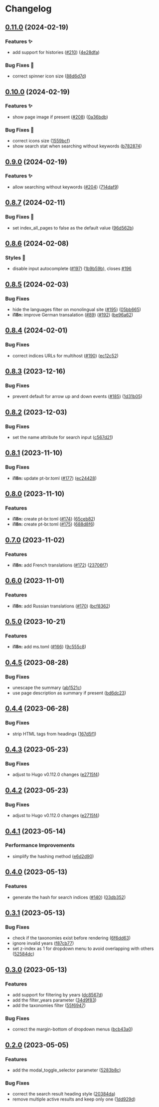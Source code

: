 # Changelog

## [0.11.0](https://github.com/hugomods/search/compare/v0.10.0...v0.11.0) (2024-02-19)


### Features ✨

* add support for histories ([#210](https://github.com/hugomods/search/issues/210)) ([4e28dfa](https://github.com/hugomods/search/commit/4e28dfa17d3ae9405590f6e068579b572346d2de))


### Bug Fixes 🐞

* correct spinner icon size ([88d6d7d](https://github.com/hugomods/search/commit/88d6d7d2a9a0b31dfec7b5b1569d216a82101db1))

## [0.10.0](https://github.com/hugomods/search/compare/v0.9.0...v0.10.0) (2024-02-19)


### Features ✨

* show page image if present ([#208](https://github.com/hugomods/search/issues/208)) ([0a36bdb](https://github.com/hugomods/search/commit/0a36bdba5d204ba9ede73f3740285244fff02e19))


### Bug Fixes 🐞

* correct icons size ([1559bcf](https://github.com/hugomods/search/commit/1559bcfc79c01d685c0f027537667a233c0ab402))
* show search stat when searching without keywords ([b782874](https://github.com/hugomods/search/commit/b782874907474e86ddc96450091617ab052f4545))

## [0.9.0](https://github.com/hugomods/search/compare/v0.8.7...v0.9.0) (2024-02-19)


### Features ✨

* allow searching without keywords ([#204](https://github.com/hugomods/search/issues/204)) ([714daf9](https://github.com/hugomods/search/commit/714daf9162905834b299465abce7fc41d7126cb7))

## [0.8.7](https://github.com/hugomods/search/compare/v0.8.6...v0.8.7) (2024-02-11)


### Bug Fixes 🐞

* set index_all_pages to false as the default value ([96d562b](https://github.com/hugomods/search/commit/96d562bfe4f930c87f745bc7c6059116ff9e1463))

## [0.8.6](https://github.com/hugomods/search/compare/v0.8.5...v0.8.6) (2024-02-08)


### Styles 🎨

* disable input autocomplete ([#197](https://github.com/hugomods/search/issues/197)) ([1b9b59b](https://github.com/hugomods/search/commit/1b9b59badecccf5cb84affdec90869297307ffb0)), closes [#196](https://github.com/hugomods/search/issues/196)

## [0.8.5](https://github.com/hugomods/search/compare/v0.8.4...v0.8.5) (2024-02-03)


### Bug Fixes

* hide the languages filter on monolingual site ([#195](https://github.com/hugomods/search/issues/195)) ([05bb665](https://github.com/hugomods/search/commit/05bb665fc4d62af512cec1a7db6933a57e0728b9))
* **i18n:** improve German transalation ([#89](https://github.com/hugomods/search/issues/89)) ([#192](https://github.com/hugomods/search/issues/192)) ([be96a62](https://github.com/hugomods/search/commit/be96a62c12b11ca7bfba67429fc4505410da9eff))

## [0.8.4](https://github.com/hugomods/search/compare/v0.8.3...v0.8.4) (2024-02-01)


### Bug Fixes

* correct indices URLs for multihost ([#190](https://github.com/hugomods/search/issues/190)) ([ec12c52](https://github.com/hugomods/search/commit/ec12c5244ae7211c9f056d6e4ab07160cb6386e2))

## [0.8.3](https://github.com/hugomods/search/compare/v0.8.2...v0.8.3) (2023-12-16)


### Bug Fixes

* prevent default for arrow up and down events ([#185](https://github.com/hugomods/search/issues/185)) ([1d31b05](https://github.com/hugomods/search/commit/1d31b05bfb75692f0faf0b4f9847d322ed966453))

## [0.8.2](https://github.com/hugomods/search/compare/v0.8.1...v0.8.2) (2023-12-03)


### Bug Fixes

* set the name attribute for search input ([c567d21](https://github.com/hugomods/search/commit/c567d213834d8c48086fd5c00855718a01e658fc))

## [0.8.1](https://github.com/hugomods/search/compare/v0.8.0...v0.8.1) (2023-11-10)


### Bug Fixes

* **i18n:** update pt-br.toml ([#177](https://github.com/hugomods/search/issues/177)) ([ec24428](https://github.com/hugomods/search/commit/ec244289c793ee48887d755e5c5102eb9610f8f5))

## [0.8.0](https://github.com/hugomods/search/compare/v0.7.0...v0.8.0) (2023-11-10)


### Features

* **i18n:** create pt-br.toml ([#174](https://github.com/hugomods/search/issues/174)) ([65ceb82](https://github.com/hugomods/search/commit/65ceb82813e68f21d46978292802e762418a873d))
* **i18n:** create pt-br.toml ([#175](https://github.com/hugomods/search/issues/175)) ([688d8f6](https://github.com/hugomods/search/commit/688d8f622c5ed0aad10262f35954b6bb817eb2cb))

## [0.7.0](https://github.com/hugomods/search/compare/v0.6.0...v0.7.0) (2023-11-02)


### Features

* **i18n:** add French translations ([#172](https://github.com/hugomods/search/issues/172)) ([23706f7](https://github.com/hugomods/search/commit/23706f72fcfb2fb40e0c015a497ffc1866e44f85))

## [0.6.0](https://github.com/hugomods/search/compare/v0.5.0...v0.6.0) (2023-11-01)


### Features

* **i18n:** add Russian translations ([#170](https://github.com/hugomods/search/issues/170)) ([bcf8362](https://github.com/hugomods/search/commit/bcf83622fbd093ff77b4f6f48893a5b981a63045))

## [0.5.0](https://github.com/hugomods/search/compare/v0.4.5...v0.5.0) (2023-10-21)


### Features

* **i18n:** add ms.toml ([#166](https://github.com/hugomods/search/issues/166)) ([9c555c8](https://github.com/hugomods/search/commit/9c555c85261b97527181447a21400eb74caeedf1))

## [0.4.5](https://github.com/hugomods/search/compare/v0.4.4...v0.4.5) (2023-08-28)


### Bug Fixes

* unescape the summary ([ab1521c](https://github.com/hugomods/search/commit/ab1521c9f8d4b93659fb66412c57ba3562cfd2b2))
* use page description as summary if present ([bd6dc23](https://github.com/hugomods/search/commit/bd6dc236e752754572c853ed633fba9d8c67db34))

## [0.4.4](https://github.com/hugomods/search/compare/v0.4.3...v0.4.4) (2023-06-28)


### Bug Fixes

* strip HTML tags from headings ([167d5f1](https://github.com/hugomods/search/commit/167d5f1436c158bb944055d6882f79fefe5afaac))

## [0.4.3](https://github.com/hugomods/search/compare/v0.4.2...v0.4.3) (2023-05-23)


### Bug Fixes

* adjust to Hugo v0.112.0 changes ([e2715f4](https://github.com/hugomods/search/commit/e2715f4bc05fe9f9822cd839c6d0ca9523ca2760))

## [0.4.2](https://github.com/hugomods/search/compare/v0.4.1...v0.4.2) (2023-05-23)


### Bug Fixes

* adjust to Hugo v0.112.0 changes ([e2715f4](https://github.com/hugomods/search/commit/e2715f4bc05fe9f9822cd839c6d0ca9523ca2760))

## [0.4.1](https://github.com/hugomods/search/compare/v0.4.0...v0.4.1) (2023-05-14)


### Performance Improvements

* simplify the hashing method ([e6d2d90](https://github.com/hugomods/search/commit/e6d2d90a1b52079262d1543dffa4046ab17ee1df))

## [0.4.0](https://github.com/hugomods/search/compare/v0.3.1...v0.4.0) (2023-05-13)


### Features

* generate the hash for search indices ([#140](https://github.com/hugomods/search/issues/140)) ([03db352](https://github.com/hugomods/search/commit/03db352944287a788450af84a153578d4be547b5))

## [0.3.1](https://github.com/hugomods/search/compare/v0.3.0...v0.3.1) (2023-05-13)


### Bug Fixes

* check if the taxonomies exist before rendering ([6f6dd63](https://github.com/hugomods/search/commit/6f6dd63ce22f2bcbb88f12fd65626d5dea0f7268))
* ignore invalid years ([f87cb77](https://github.com/hugomods/search/commit/f87cb7748411f6fa4236f7867d3b9ae3403a1408))
* set z-index as 1 for dropdown menu to avoid overlapping with others ([52584dc](https://github.com/hugomods/search/commit/52584dce1368edeecfbc5280586f1a74d1cdca57))

## [0.3.0](https://github.com/hugomods/search/compare/v0.2.1...v0.3.0) (2023-05-13)


### Features

* add support for filtering by years ([dc8567d](https://github.com/hugomods/search/commit/dc8567db62760c7ccdf75716606e7751578e2931))
* add the filter_years parameter ([34d9f83](https://github.com/hugomods/search/commit/34d9f833bbdec89f1f435d1a3ef342f41c70ed88))
* add the taxonomies filter ([55f6947](https://github.com/hugomods/search/commit/55f69473afbfd5817efb31b5147130ec3a176dcc))


### Bug Fixes

* correct the margin-bottom of dropdown menus ([bcb43a0](https://github.com/hugomods/search/commit/bcb43a0d1fa5ff20fbcef6bceb13a9ab56eef317))

## [0.2.0](https://github.com/hugomods/search/compare/v0.1.2...v0.2.0) (2023-05-05)


### Features

* add the modal_toggle_selector parameter ([5283b8c](https://github.com/hugomods/search/commit/5283b8c5c201d0e2cd2a3098327830b34614b5cb))


### Bug Fixes

* correct the search result heading style ([20384da](https://github.com/hugomods/search/commit/20384da8ffb7e6d67eb6fe82b2c4ff79a2a01c98))
* remove multiple active results and keep only one ([1dd929d](https://github.com/hugomods/search/commit/1dd929d426eb1a65510ad1836fca4cae53fb1b24))
